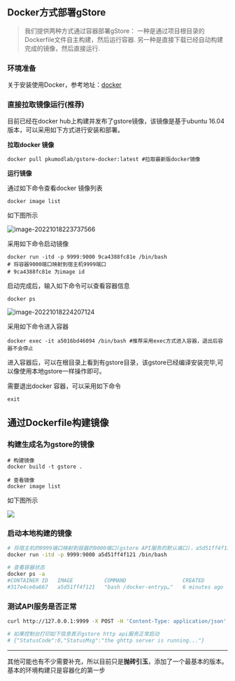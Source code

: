 ## Docker方式部署gStore

> 我们提供两种方式通过容器部署gStore：
> 一种是通过项目根目录的Dockerfile文件自主构建，然后运行容器.
> 另一种是直接下载已经自动构建完成的镜像，然后直接运行.

### 环境准备

关于安装使用Docker，参考地址：[docker](https://blog.csdn.net/A632189007/article/details/78662741)

### 直接拉取镜像运行(推荐)

目前已经在docker hub上构建并发布了gstore镜像，该镜像是基于ubuntu 16.04版本，可以采用如下方式进行安装和部署。

**拉取docker 镜像**

```shell
docker pull pkumodlab/gstore-docker:latest #拉取最新版docker镜像
```

**运行镜像**

通过如下命令查看docker 镜像列表

```
docker image list
```

如下图所示

![image-20221018223737566](https://gstore-bucket.oss-cn-zhangjiakou.aliyuncs.com/liwenjie-image/image-20221018223737566.png)

采用如下命令启动镜像

```shell
docker run -itd -p 9999:9000 9ca4388fc81e /bin/bash 
# 将容器9000端口映射到宿主机9999端口
# 9ca4388fc81e 为image id
```

启动完成后，输入如下命令可以查看容器信息

```shell
docker ps
```

![image-20221018224207124](https://gstore-bucket.oss-cn-zhangjiakou.aliyuncs.com/liwenjie-image/image-20221018224207124.png)

采用如下命令进入容器

```shell
docker exec -it a5016bd46094 /bin/bash #推荐采用exec方式进入容器，退出后容器不会停止
```

进入容器后，可以在根目录上看到有gstore目录，该gstore已经编译安装完毕,可以像使用本地gstore一样操作即可。

需要退出docker 容器，可以采用如下命令

```shell
exit
```

## 通过Dockerfile构建镜像 

### 构建生成名为gstore的镜像

```shell
# 构建镜像
docker build -t gstore .

# 查看镜像
docker image list
```

如下图所示

![](http://gstore-bucket.oss-cn-zhangjiakou.aliyuncs.com/liwenjie-image/image-docker.jpg)

### 启动本地构建的镜像

```bash
# 将宿主机的9999端口映射到容器的9000端口(gstore API服务的默认端口)，a5d51ff4f121为image id
docker run -itd -p 9999:9000 a5d51ff4f121 /bin/bash 

# 查看容器状态
docker ps -a
#CONTAINER ID   IMAGE          COMMAND                  CREATED         STATUS         PORTS                                       NAMES
#317e4ce0a667   a5d51ff4f121   "bash /docker-entryp…"   6 minutes ago   Up 6 minutes   0.0.0.0:9999->9000/tcp, :::9999->9000/tcp   awesome_greider
```

### 测试API服务是否正常

```bash
curl http://127.0.0.1:9999 -X POST -H 'Content-Type: application/json' -d '{"operation":"check"}'

# 如果控制台打印如下信息表示gstore http api服务正常启动
# {"StatusCode":0,"StatusMsg":"the ghttp server is running..."}
```

---

其他可能也有不少需要补充，所以目前只是**抛砖引玉**，添加了一个最基本的版本。基本的环境构建只是容器化的第一步